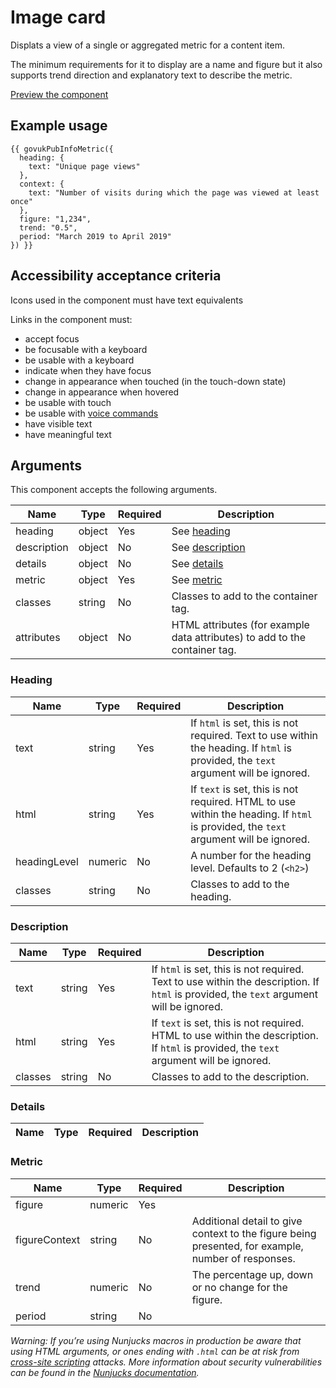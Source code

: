 # Image card

Displats a view of a single or aggregated metric for a content item. 

The minimum requirements for it to display are a name and figure but it also supports trend direction and explanatory text to describe the metric.

[Preview the component](https://govuk-publishing-frontend.herokuapp.com/components/info-metric/)

## Example usage

```
{{ govukPubInfoMetric({
  heading: {
    text: "Unique page views"
  },
  context: {
    text: "Number of visits during which the page was viewed at least once"
  },
  figure: "1,234",
  trend: "0.5",
  period: "March 2019 to April 2019"
}) }}
```

## Accessibility acceptance criteria

Icons used in the component must have text equivalents

Links in the component must:

- accept focus
- be focusable with a keyboard
- be usable with a keyboard
- indicate when they have focus
- change in appearance when touched (in the touch-down state)
- change in appearance when hovered
- be usable with touch
- be usable with [voice commands](https://www.w3.org/WAI/perspectives/voice.html)
- have visible text
- have meaningful text

## Arguments

This component accepts the following arguments.

|Name|Type|Required|Description|
|---|---|---|---|
|heading|object|Yes|See [heading](#heading)|
|description|object|No|See [description](#description)|
|details|object|No|See [details](#details)|
|metric|object|Yes|See [metric](#metric)|
|classes|string|No|Classes to add to the container tag.|
|attributes|object|No|HTML attributes (for example data attributes) to add to the container tag.|

### Heading

|Name|Type|Required|Description|
|---|---|---|---|
|text|string|Yes|If `html` is set, this is not required. Text to use within the heading. If `html` is provided, the `text` argument will be ignored.|
|html|string|Yes|If `text` is set, this is not required. HTML to use within the heading. If `html` is provided, the `text` argument will be ignored.|
|headingLevel|numeric|No|A number for the heading level. Defaults to 2 (`<h2>`)|
|classes|string|No|Classes to add to the heading.|

### Description

|Name|Type|Required|Description|
|---|---|---|---|
|text|string|Yes|If `html` is set, this is not required. Text to use within the description. If `html` is provided, the `text` argument will be ignored.|
|html|string|Yes|If `text` is set, this is not required. HTML to use within the description. If `html` is provided, the `text` argument will be ignored.|
|classes|string|No|Classes to add to the description.|

### Details

|Name|Type|Required|Description|
|---|---|---|---|

### Metric

|Name|Type|Required|Description|
|---|---|---|---|
|figure|numeric|Yes||
|figureContext|string|No|Additional detail to give context to the figure being presented, for example, number of responses.|
|trend|numeric|No|The percentage up, down or no change for the figure.|
|period|string|No||

*Warning: If you’re using Nunjucks macros in production be aware that using HTML arguments, or ones ending with `.html` can be at risk from [cross-site scripting](https://en.wikipedia.org/wiki/Cross-site_scripting) attacks. More information about security vulnerabilities can be found in the [Nunjucks documentation](https://mozilla.github.io/nunjucks/api.html#user-defined-templates-warning).*
